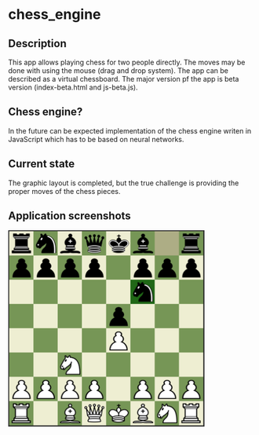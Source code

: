 # chess_engine

## Description
This app allows playing chess for two people directly. The moves may be done with using the mouse (drag and drop system). The app can be described as a virtual chessboard.
The major version pf the app is beta version (index-beta.html and js-beta.js).

## Chess engine?
In the future can be expected implementation of the chess engine writen in JavaScript which has to be based on neural networks.

## Current state
The graphic layout is completed, but the true challenge is providing the proper moves of the chess pieces. 

## Application screenshots
<div>
  <img src="/Screenshots/szachownica_2.PNG" width="400px"</img>
</div>
